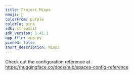 ```yaml
---
title: Project MLops
emoji: 🐠
colorFrom: purple
colorTo: pink
sdk: streamlit
sdk_version: 1.41.1
app_file: app.py
pinned: false
short_description: MLops
---
```


Check out the configuration reference at https://huggingface.co/docs/hub/spaces-config-reference
